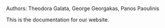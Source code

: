 Authors: Theodora Galata, George Georgakas, Panos Paoulinis

This is the documentation for our website.
